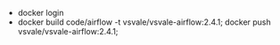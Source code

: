- docker login
- docker build code/airflow -t vsvale/vsvale-airflow:2.4.1; docker push vsvale/vsvale-airflow:2.4.1;
